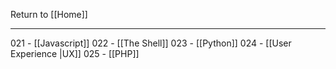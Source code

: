 Return to [[Home]]
***

021 - [[Javascript]]
022 - [[The Shell]]
023 - [[Python]]
024 - [[User Experience |UX]]
025 - [[PHP]]
